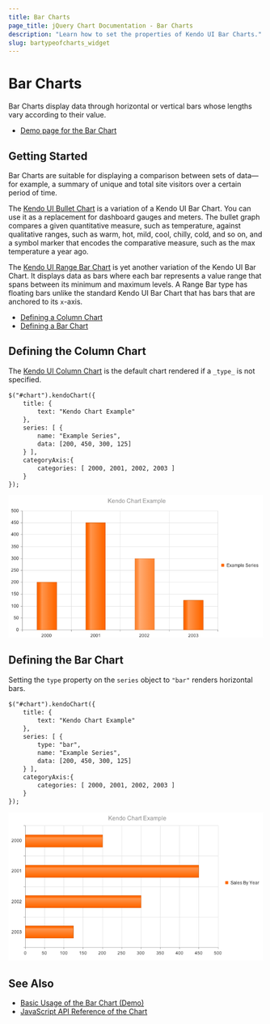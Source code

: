 ```yaml
---
title: Bar Charts
page_title: jQuery Chart Documentation - Bar Charts
description: "Learn how to set the properties of Kendo UI Bar Charts."
slug: bartypeofcharts_widget
---
```


# Bar Charts

Bar Charts display data through horizontal or vertical bars whose lengths vary according to their value.

* [Demo page for the Bar Chart](https://demos.telerik.com/kendo-ui/bar-charts/index)

## Getting Started

Bar Charts are suitable for displaying a comparison between sets of data&mdash;for example, a summary of unique and total site visitors over a certain period of time.

The [Kendo UI Bullet Chart](https://demos.telerik.com/kendo-ui/bullet-charts/index) is a variation of a Kendo UI Bar Chart. You can use it as a replacement for dashboard gauges and meters. The bullet graph compares a given quantitative measure, such as temperature, against qualitative ranges, such as warm, hot, mild, cool, chilly, cold, and so on, and a symbol marker that encodes the comparative measure, such as the max temperature a year ago.

The [Kendo UI Range Bar Chart](https://demos.telerik.com/kendo-ui/range-bar-charts/index) is yet another variation of the Kendo UI Bar Chart. It displays data as bars where each bar represents a value range that spans between its minimum and maximum levels. A Range Bar type has floating bars unlike the standard Kendo UI Bar Chart that has bars that are anchored to its `x`-axis.

* [Defining a Column Chart](#defining-the-column-chart)
* [Defining a Bar Chart](#defining-the-bar-chart)

## Defining the Column Chart

The [Kendo UI Column Chart](https://demos.telerik.com/kendo-ui/bar-charts/column) is the default chart rendered if a `_type_` is not specified.

    $("#chart").kendoChart({
        title: {
            text: "Kendo Chart Example"
        },
        series: [ {
            name: "Example Series",
            data: [200, 450, 300, 125]
        } ],
        categoryAxis:{
            categories: [ 2000, 2001, 2002, 2003 ]
        }
    });

![Kendo UI for jQuery Column Chart with categories example](../chart-column-categories.png)

## Defining the Bar Chart

Setting the `type` property on the `series` object to `"bar"` renders horizontal bars.

    $("#chart").kendoChart({
        title: {
            text: "Kendo Chart Example"
        },
        series: [ {
            type: "bar",
            name: "Example Series",
            data: [200, 450, 300, 125]
        } ],
        categoryAxis:{
            categories: [ 2000, 2001, 2002, 2003 ]
        }
    });

![Kendo UI for jQuery Bar Chart Overview](chart-bar-overview.png)

## See Also

* [Basic Usage of the Bar Chart (Demo)](https://demos.telerik.com/kendo-ui/bar-charts/index)
* [JavaScript API Reference of the Chart](/api/javascript/dataviz/ui/chart)
